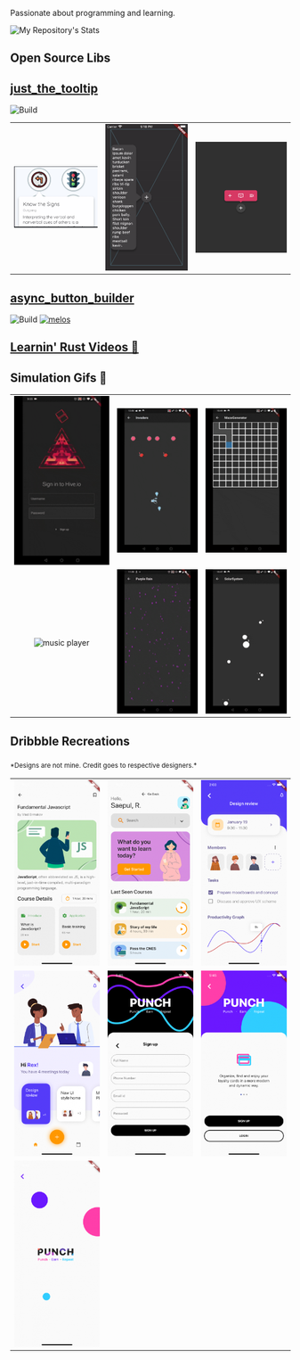 Passionate about programming and learning.

![My Repository's Stats](https://github-readme-stats.vercel.app/api?username=Nolence&show_icons=true)

## Open Source Libs

## [just_the_tooltip](https://pub.dev/packages/just_the_tooltip)
![Build](https://github.com/Nolence/just_the_tooltip/workflows/Build/badge.svg)

| | | |
:-------------------------:|:-------------------------:|:-------------------------:
![tooltip app](assets/open_source/just_the_tooltip/tooltip_app.png)  |  ![tooltip positioning](assets/open_source/just_the_tooltip/ezgif-2-3ef406bb2022.gif)  |   ![fancy tooltip](assets/open_source/just_the_tooltip/fancy.png)

## [async_button_builder](https://pub.dev/packages/async_button_builder)
![Build](https://github.com/Nolence/async_button_builder/workflows/Build/badge.svg) [![melos](https://img.shields.io/badge/maintained%20with-melos-f700ff.svg?style=flat-square)](https://github.com/invertase/melos)

## [Learnin' Rust Videos 🎥](./videos.md)

## Simulation Gifs 👾

| | | |
:-------------------------:|:-------------------------:|:-------------------------:
![hiveio](assets/simulations/hiveio.gif)  |  ![invaders](assets/simulations/invaders.gif)  |   ![maze generator](assets/simulations/maze_generator.gif)
![music player](assets/simulations/music_player.gif)  |  ![purple rain](assets/simulations/purple_rain.gif)  |   ![solar system](assets/simulations/solar_system.gif)


## Dribbble Recreations
<sub>\*Designs are not mine. Credit goes to respective designers.\*<sub>

| | | |
:-------------------------:|:-------------------------:|:-------------------------:
![javascript course](assets/recreations/javascript_course.png)  |  ![learn home](assets/recreations/learn_home.png)  |   ![meetings details](assets/recreations/meetings_details.png)
![meetings home](assets/recreations/meetings_home.png)  |  ![punch auth](assets/recreations/punch_auth.png)  |   ![punch home](assets/recreations/punch_home.png)
![punch splash](assets/recreations/punch_splash.png)  |   |  



